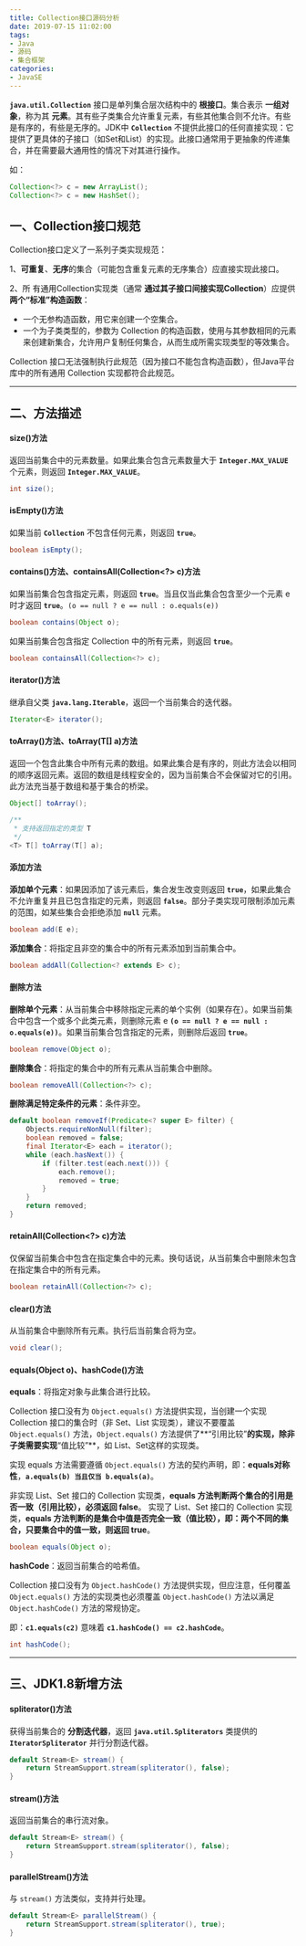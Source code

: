 ```yaml
---
title: Collection接口源码分析
date: 2019-07-15 11:02:00
tags:
- Java
- 源码
- 集合框架
categories:
- JavaSE
---
```


**`java.util.Collection`** 接口是单列集合层次结构中的 **根接口**。集合表示 **一组对象**，称为其 **元素**。其有些子类集合允许重复元素，有些其他集合则不允许。有些是有序的，有些是无序的。JDK中 **`Collection`** 不提供此接口的任何直接实现：它提供了更具体的子接口（如Set和List）的实现。此接口通常用于更抽象的传递集合，并在需要最大通用性的情况下对其进行操作。

如：
```java
Collection<?> c = new ArrayList();
Collection<?> c = new HashSet();
```

<!-- more -->

## 一、Collection接口规范

Collection接口定义了一系列子类实现规范：

1、**可重复**、**无序**的集合（可能包含重复元素的无序集合）应直接实现此接口。

2、所 有通用Collection实现类（通常 **通过其子接口间接实现Collection**）应提供 **两个“标准”构造函数**：
 - 一个无参构造函数，用它来创建一个空集合。
 - 一个为子类类型的，参数为 Collection 的构造函数，使用与其参数相同的元素来创建新集合，允许用户复制任何集合，从而生成所需实现类型的等效集合。

Collection 接口无法强制执行此规范（因为接口不能包含构造函数），但Java平台库中的所有通用 Collection 实现都符合此规范。

---

## 二、方法描述

#### size()方法

返回当前集合中的元素数量。如果此集合包含元素数量大于 **`Integer.MAX_VALUE`** 个元素，则返回 **`Integer.MAX_VALUE`**。
```java
int size();
```

#### isEmpty()方法

如果当前 **`Collection`** 不包含任何元素，则返回 **`true`**。
```java
boolean isEmpty();
```

#### contains()方法、containsAll(Collection<?> c)方法

如果当前集合包含指定元素，则返回 **`true`**。当且仅当此集合包含至少一个元素 e 时才返回 **`true`**。`(o == null ? e == null : o.equals(e))`
```java
boolean contains(Object o);
```

如果当前集合包含指定 Collection 中的所有元素，则返回 **`true`**。
```java
boolean containsAll(Collection<?> c);
```

#### iterator()方法

继承自父类 **`java.lang.Iterable`**，返回一个当前集合的迭代器。
```java
Iterator<E> iterator();
```

#### toArray()方法、toArray(T[] a)方法

返回一个包含此集合中所有元素的数组。如果此集合是有序的，则此方法会以相同的顺序返回元素。返回的数组是线程安全的，因为当前集合不会保留对它的引用。此方法充当基于数组和基于集合的桥梁。
```java
Object[] toArray();

/**
 * 支持返回指定的类型 T
 */
<T> T[] toArray(T[] a);
```

#### 添加方法

**添加单个元素**：如果因添加了该元素后，集合发生改变则返回 **`true`**，如果此集合不允许重复并且已包含指定的元素，则返回 **`false`**。部分子类实现可限制添加元素的范围，如某些集合会拒绝添加 **`null`** 元素。
```java
boolean add(E e);
```

**添加集合**：将指定且非空的集合中的所有元素添加到当前集合中。
```java
boolean addAll(Collection<? extends E> c);
```

#### 删除方法

**删除单个元素**：从当前集合中移除指定元素的单个实例（如果存在）。如果当前集合中包含一个或多个此类元素，则删除元素 e **`(o == null ? e == null : o.equals(e))`**。如果当前集合包含指定的元素，则删除后返回 **`true`**。
```java
boolean remove(Object o);
```

**删除集合**：将指定的集合中的所有元素从当前集合中删除。
```java
boolean removeAll(Collection<?> c);
```

**删除满足特定条件的元素**：条件非空。
```java
default boolean removeIf(Predicate<? super E> filter) {
    Objects.requireNonNull(filter);
    boolean removed = false;
    final Iterator<E> each = iterator();
    while (each.hasNext()) {
        if (filter.test(each.next())) {
            each.remove();
            removed = true;
        }
    }
    return removed;
}
```

#### retainAll(Collection<?> c)方法

仅保留当前集合中包含在指定集合中的元素。换句话说，从当前集合中删除未包含在指定集合中的所有元素。
```java
boolean retainAll(Collection<?> c);
```

#### clear()方法

从当前集合中删除所有元素。执行后当前集合将为空。
```java
void clear();
```

#### equals(Object o)、hashCode()方法

**equals**：将指定对象与此集合进行比较。

Collection 接口没有为 `Object.equals()` 方法提供实现，当创建一个实现 Collection 接口的集合时（非 Set、List 实现类），建议不要覆盖 `Object.equals()` 方法，`Object.equals()` 方法提供了**“引用比较”**的实现，除非子类需要实现**“值比较”**，如 List、Set这样的实现类。

实现 equals 方法需要遵循 `Object.equals()` 方法的契约声明，即：**equals对称性**，**`a.equals(b) 当且仅当 b.equals(a)`**。

非实现 List、Set 接口的 Collection 实现类，**equals 方法判断两个集合的引用是否一致（引用比较），必须返回 false**。
实现了 List、Set 接口的 Collection 实现类，**equals 方法判断的是集合中值是否完全一致（值比较），即：两个不同的集合，只要集合中的值一致，则返回 true**。
```java
boolean equals(Object o);
```

**hashCode**：返回当前集合的哈希值。

Collection 接口没有为 `Object.hashCode()` 方法提供实现，但应注意，任何覆盖 `Object.equals()` 方法的实现类也必须覆盖 `Object.hashCode()` 方法以满足 `Object.hashCode()` 方法的常规协定。

即：**`c1.equals(c2)`** 意味着 **`c1.hashCode() == c2.hashCode`**。
```java
int hashCode();
```

---

## 三、JDK1.8新增方法

#### spliterator()方法

获得当前集合的 **分割迭代器**，返回 **`java.util.Spliterators`** 类提供的 **`IteratorSpliterator`** 并行分割迭代器。
```java
default Stream<E> stream() {
    return StreamSupport.stream(spliterator(), false);
}
```

#### stream()方法

返回当前集合的串行流对象。
```java
default Stream<E> stream() {
    return StreamSupport.stream(spliterator(), false);
}
```

#### parallelStream()方法

与 `stream()` 方法类似，支持并行处理。
```java
default Stream<E> parallelStream() {
    return StreamSupport.stream(spliterator(), true);
}
```





